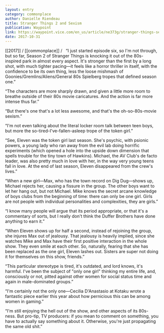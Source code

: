 ```yaml
---
layout: entry
category: commonplace
author: Danielle Riendeau
title: Stranger Things 2 and Sexism
publication: Waypoint
link: https://waypoint.vice.com/en_us/article/ne373g/stranger-things-season-2-sexism
date: 2017-10-31
---
```


[[2017]] / [[commonplace]] / 
 
“I just started episode six, so I'm not through, but so far, Season 2 of Stranger Things is knocking it out of the 80s-inspired park in almost every aspect. It's stronger than the first by a long shot, with much tighter pacing—it feels like a horror thriller in itself, with the confidence to be its own thing, less the loose mishmash of Goonies/Gremlins/Aliens/General 80s Spielberg tropes that defined season one.”

“The characters are more sharply drawn, and given a little more room to breathe outside of their 80s movie caricatures. And the action is far more intense thus far.”

“But there's one that's a lot less awesome, and that's the oh-so-80s-movie sexism.”

“I'm not even talking about the literal locker room talk between teen boys, but more the so-tired-I've-fallen-asleep trope of the token girl.”

“See, Eleven was the token girl last season. She's psychic, with psionic powers, a young lady who ran away from the evil lab doing horrific experiments (which opened a hole into the upside down dimension that spells trouble for the tiny town of Hawkins). Michael, the AV Club's de facto leader, was also pretty much in love with her, in the way very young teens fall in love. At the end of last season, Eleven disappeared from the crew's lives.”

“When a new girl—Max, who has the town record on Dig Dug—shows up, Michael rejects her, causing a fissure in the group. The other boys want to let her hang out, but not Michael. Mike knows the secret arcane knowledge of boys clubs from the beginning of time: there can only be one girl. Girls are not people with individual personalities and complexities, they are girls.”

“I know many people will argue that its period appropriate, or that it's a commentary of sorts, but I really don't think the Duffer Brothers have done anything to earn it.”

“When Eleven shows up for half a second, instead of rejoining the group, she injures Max out of jealousy. That jealousy is heavily implied, since she watches Mike and Max have their first positive interaction in the whole show. They even smile at each other. So, naturally, fearing that she has been replaced as the one girl, Eleven lashes out. Sisters are super not doing it for themselves on this show, friends.”

“This particular stereotype is tired, it's outdated, and lord knows, it's harmful. I've been the subject of "only one girl" thinking my entire life, and, consciously or not, pitted against other women for social status time and again in male-dominated groups.”

“I'm certainly not the only one—Cecilia D'Anastasio at Kotaku wrote a fantastic piece earlier this year about how pernicious this can be among women in gaming.”

“I'm still enjoying the hell out of the show, and other aspects of its 80s-ness. But pro-tip, TV producers: if you mean to comment on something, you have to actually say something about it. Otherwise, you're just propagating the same old shit.”

